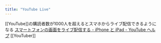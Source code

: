 ```yaml
---
title: "YouTube Live"
---
```


[[YouTube]]の購読者数が1000人を超えるとスマホからライブ配信できるようになる
[スマートフォンの画面をライブ配信する - iPhone と iPad - YouTube ヘルプ](https://support.google.com/youtube/answer/6261647?co=GENIE.Platform%3DiOS&hl=ja&oco=0)
[[YouTuber]]
